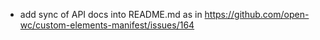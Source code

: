 * add sync of API docs into README.md as in https://github.com/open-wc/custom-elements-manifest/issues/164
